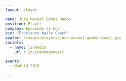 ```yaml
---
layout: player

name: Juan Manuel Gómez Ramos
position: Player
company: Enciende la Luz
bio: "Freelance Agile Coach"
avatar: /images/players/juan-manuel-gomez-ramos.jpg
socials:
  - name: linkedin
    url : in/juanmagomezr/

events:
  - Madrid 2018

---
```

